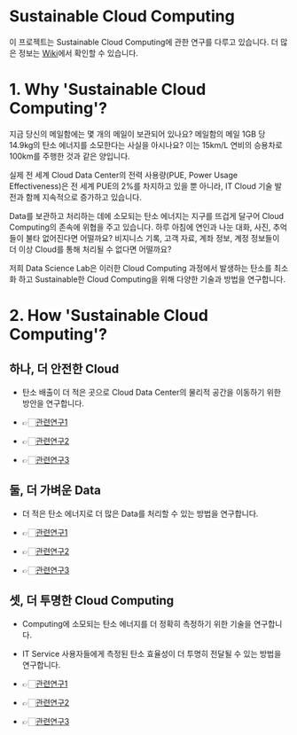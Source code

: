 # Sustainable Cloud Computing

이 프로젝트는 Sustainable Cloud Computing에 관한 연구를 다루고 있습니다. 더 많은 정보는 [Wiki](https://github.com/jhparkland/sustainable-cloud-computing/wiki)에서 확인할 수 있습니다.

# 1. Why 'Sustainable Cloud Computing'?
지금 당신의 메일함에는 몇 개의 메일이 보관되어 있나요? 메일함의 메일 1GB 당 14.9kg의 탄소 에너지를 소모한다는 사실을 아시나요? 이는 15km/L 연비의 승용차로 100km를 주행한 것과 같은 양입니다.

실제 전 세계 Cloud Data Center의 전력 사용량(PUE, Power Usage Effectiveness)은 전 세계 PUE의 2%를 차지하고 있을 뿐 아니라, IT Cloud 기술 발전과 함께 지속적으로 증가하고 있습니다.

Data를 보관하고 처리하는 데에 소모되는 탄소 에너지는 지구를 뜨겁게 달구어 Cloud Computing의 존속에 위협을 주고 있습니다. 하루 아침에 연인과 나눈 대화, 사진, 추억들이 불타 없어진다면 어떨까요? 비지니스 기록, 고객 자료, 계좌 정보, 계정 정보들이 더 이상 Cloud를 통해 처리될 수 없다면 어떨까요?

저희 Data Science Lab은 이러한 Cloud Computing 과정에서 발생하는 탄소를 최소화 하고 Sustainable한 Cloud Computing을 위해 다양한 기술과 방법을 연구합니다.

# 2. How 'Sustainable Cloud Computing'?

## 하나, 더 안전한 Cloud
- 탄소 배출이 더 적은 곳으로 Cloud Data Center의 물리적 공간을 이동하기 위한 방안을 연구합니다.
  
- 👉🏻[관련연구1](github/링크/1)
- 👉🏻[관련연구2](github/링크/2)
- 👉🏻[관련연구3](github/링크/3)

## 둘, 더 가벼운 Data
- 더 적은 탄소 에너지로 더 많은 Data를 처리할 수 있는 방법을 연구합니다.
  
- 👉🏻[관련연구1](github/링크/1)
- 👉🏻[관련연구2](github/링크/2)
- 👉🏻[관련연구3](github/링크/3)
  
## 셋, 더 투명한 Cloud Computing
- Computing에 소모되는 탄소 에너지를 더 정확히 측정하기 위한 기술을 연구합니다.
- IT Service 사용자들에게 측정된 탄소 효율성이 더 투명히 전달될 수 있는 방법을 연구합니다.
  
- 👉🏻[관련연구1](github/링크/1)
- 👉🏻[관련연구2](github/링크/2)
- 👉🏻[관련연구3](github/링크/3)
